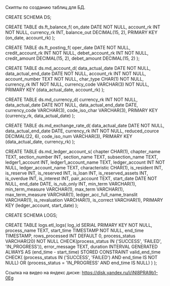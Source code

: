 Скипты по созданию таблиц для БД.

CREATE SCHEMA DS;

CREATE TABLE ds.ft_balance_f(
on_date DATE NOT NULL,
account_rk INT NOT NULL,
currency_rk INT,
balance_out DECIMAL(15, 2),
PRIMARY KEY (on_date, account_rk)
);

CREATE TABLE ds.ft_posting_f(
oper_date DATE NOT NULL,
credit_account_rk INT NOT NULL,
debet_account_rk INT NOT NULL,
credit_amount DECIMAL(15, 2),
debet_amount DECIMAL(15, 2)
);

CREATE TABLE ds.md_account_d(
data_actual_date DATE NOT NULL,
data_actual_end_date DATE NOT NULL,
account_rk INT NOT NULL,
account_number TEXT NOT NULL,
char_type CHAR(1) NOT NULL,
currency_rk INT NOT NULL,
currency_code VARCHAR(3) NOT NULL,
PRIMARY KEY (data_actual_date, account_rk)
);

CREATE TABLE ds.md_currency_d(
currency_rk INT NOT NULL,
data_actual_date DATE NOT NULL,
data_actual_end_date DATE,
currency_code VARCHAR(3),
code_iso_char VARCHAR(3),
PRIMARY KEY (currency_rk, data_actual_date)
);

CREATE TABLE ds.md_exchange_rate_d(
data_actual_date DATE NOT NULL,
data_actual_end_date DATE,
currency_rk INT NOT NULL,
reduced_cource DECIMAL(22, 6),
code_iso_num VARCHAR(3),
PRIMARY KEY (data_actual_date, currency_rk)
);

CREATE TABLE ds.md_ledger_account_s(
chapter CHAR(1),
chapter_name TEXT,
section_number INT,
section_name TEXT,
subsection_name TEXT,
ledger1_account INT,
ledger1_account_name TEXT,
ledger_account INT NOT NULL,
ledger_account_name TEXT,
characteristic CHAR(1),
is_resident INT,
is_reserve INT,
is_reserved INT,
is_loan INT,
is_reserved_assets INT,
is_overdue INT,
is_interest INT,
pair_account TEXT,
start_date DATE NOT NULL,
end_date DATE,
is_rub_only INT,
min_term VARCHAR(1),
min_term_measure VARCHAR(1),
max_term VARCHAR(1),
max_term_measure VARCHAR(1),
ledger_acc_full_name_translit VARCHAR(1),
is_revaluation VARCHAR(1),
is_correct VARCHAR(1),
PRIMARY KEY (ledger_account, start_date)
);


CREATE SCHEMA LOGS;

CREATE TABLE logs.etl_logs(
log_id SERIAL PRIMARY KEY NOT NULL,
process_name TEXT,
start_time TIMESTAMP NOT NULL,
end_time TIMESTAMP,
rows_processed INT DEFAULT 0,
process_status VARCHAR(20) NOT NULL 
    CHECK(process_status IN ('SUCCESS', 'FAILED', 'IN_PROGRESS')),
error_message TEXT,
duration INTERVAL GENERATED ALWAYS AS (end_time - start_time) STORED
CONSTRAINT valid_end_time CHECK(
    (process_status IN ('SUCCESS', 'FAILED') AND end_time IS NOT NULL) OR
    (process_status = 'IN_PROGRESS' AND end_time IS NULL)
)
);

Ссылка на видео на яндекс диске: https://disk.yandex.ru/i/iNl8PRA9b1-0Eg
